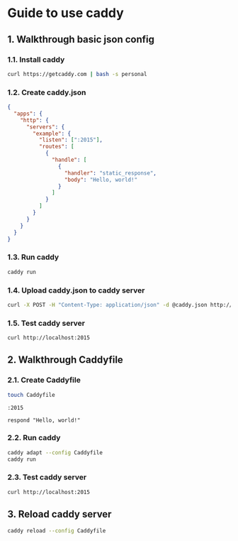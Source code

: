 # Guide to use caddy

## 1. Walkthrough basic json config

### 1.1. Install caddy

```bash
curl https://getcaddy.com | bash -s personal
```

### 1.2. Create caddy.json

```json
{
  "apps": {
    "http": {
      "servers": {
        "example": {
          "listen": [":2015"],
          "routes": [
            {
              "handle": [
                {
                  "handler": "static_response",
                  "body": "Hello, world!"
                }
              ]
            }
          ]
        }
      }
    }
  }
}
```

### 1.3. Run caddy

```bash
caddy run
```

### 1.4. Upload caddy.json to caddy server

```bash
curl -X POST -H "Content-Type: application/json" -d @caddy.json http://localhost:2019/load
```

### 1.5. Test caddy server

```bash
curl http://localhost:2015
```

## 2. Walkthrough Caddyfile

### 2.1. Create Caddyfile

```bash
touch Caddyfile
```

```Caddyfile
:2015

respond "Hello, world!"
```

### 2.2. Run caddy

```bash
caddy adapt --config Caddyfile
caddy run
```

### 2.3. Test caddy server

```bash
curl http://localhost:2015
```

## 3. Reload caddy server

```bash
caddy reload --config Caddyfile
```
